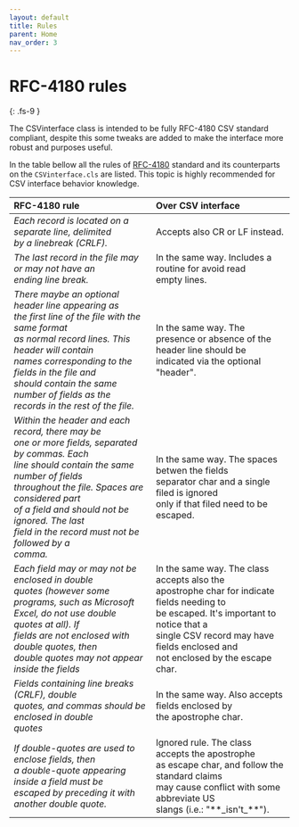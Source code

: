 ```yaml
---
layout: default
title: Rules
parent: Home
nav_order: 3
---
```


# RFC-4180 rules
{: .fs-9 }

The CSVinterface class is intended to be fully RFC-4180 CSV standard compliant, despite this some tweaks are added to make the interface more robust and purposes useful.

In the table bellow all the rules of [RFC-4180](https://www.ietf.org/rfc/rfc4180.txt) standard and its counterparts on the `CSVinterface.cls` are listed. This topic is highly recommended for CSV interface behavior knowledge.

<table>
<thead>
<tr>
<th style="text-align: left;">RFC-4180 rule</th>
<th style="text-align: left;">Over CSV interface</th>
</tr>
</thead>
<tbody>
<tr>
<td style="text-align: left;"><em>Each record is located on a separate line, delimited<br> by a linebreak (CRLF).</em></td>
<td style="text-align: left;">Accepts also CR or LF instead.</td>
</tr>
<tr>
<td style="text-align: left;"><em>The last record in the file may or may not have an<br> ending line break.</em></td>
<td style="text-align: left;">In the same way. Includes a routine for avoid read<br> empty lines.</td>
</tr>
<tr>
<td style="text-align: left;"><em>There maybe an optional header line appearing as<br> the first line of the file with the same format<br> as normal record lines.  This header will contain<br> names corresponding to the fields in the file and<br> should contain the same number of fields as the<br> records in the rest of the file.</em></td>
<td style="text-align: left;">In the same way. The presence or absence of the<br> header line should be indicated via the optional<br> "header".</td>
</tr>
<tr>
<td style="text-align: left;"><em>Within the header and each record, there may be<br> one or more fields, separated by commas.  Each<br> line should contain the same number of fields<br> throughout the file.  Spaces are considered part<br> of a field and should not be ignored.  The last<br> field in the record must not be followed by a<br> comma.</em></td>
<td style="text-align: left;">In the same way. The spaces betwen the fields<br> separator char and a single filed is ignored<br> only if that filed need to be escaped.</td>
</tr>
<tr>
<td style="text-align: left;"><em>Each field may or may not be enclosed in double<br> quotes (however some programs, such as Microsoft<br> Excel, do not use double quotes at all).  If<br> fields are not enclosed with double quotes, then<br> double quotes may not appear inside the fields</em></td>
<td style="text-align: left;">In the same way. The class accepts also the<br> apostrophe char for indicate fields needing to<br> be escaped. It's important to notice that a<br> single CSV record may have fields enclosed and<br> not enclosed by the escape char.</td>
</tr>
<tr>
<td style="text-align: left;"><em>Fields containing line breaks (CRLF), double<br> quotes, and commas should be enclosed in double<br> quotes</em></td>
<td style="text-align: left;">In the same way. Also accepts fields enclosed by<br> the apostrophe char.</td>
</tr>
<tr>
<td style="text-align: left;"><em>If double-quotes are used to enclose fields, then<br> a double-quote appearing inside a field must be<br> escaped by preceding it with another double quote.</em></td>
<td style="text-align: left;">Ignored rule. The class accepts the apostrophe<br> as escape char, and follow the standard claims<br> may cause conflict with some abbreviate US<br> slangs (i.e.: "**_isn't_**").</td>
</tr>
</tbody>
</table>
